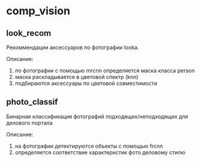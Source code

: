 # comp_vision


## look_recom 
Рекоммендации аксессуаров по фотографии lookа.

Описание:
1. по фотографии с помощью mrcnn определяется маска класса person 
2. маска раскладывается в цветовой спектр (knn)
3. подбираются аксессуары по цветовой совместимости


## photo_classif
Бинарная классификация фотографий подходящих/неподходящих для делового портала

Описание:
1. на фотографии детектируются объекты с помощью frcnn
2. определяется соответствие характеристик фото деловому стилю 
